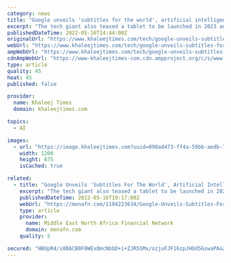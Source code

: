 ```yaml
---
category: news
title: "Google unveils 'subtitles for the world', artificial intelligence tool for real-world searches"
excerpt: "The tech giant also teased a tablet to be launched in 2023 and a smartwatch that will go on sale late this year"
publishedDateTime: 2022-05-16T14:44:00Z
originalUrl: "https://www.khaleejtimes.com/tech/google-unveils-subtitles-for-the-world-artificial-intelligence-tool-for-real-world-searches"
webUrl: "https://www.khaleejtimes.com/tech/google-unveils-subtitles-for-the-world-artificial-intelligence-tool-for-real-world-searches"
ampWebUrl: "https://www.khaleejtimes.com/tech/google-unveils-subtitles-for-the-world-artificial-intelligence-tool-for-real-world-searches?amp=1"
cdnAmpWebUrl: "https://www-khaleejtimes-com.cdn.ampproject.org/c/s/www.khaleejtimes.com/tech/google-unveils-subtitles-for-the-world-artificial-intelligence-tool-for-real-world-searches?amp=1"
type: article
quality: 45
heat: 45
published: false

provider:
  name: Khaleej Times
  domain: khaleejtimes.com

topics:
  - AI

images:
  - url: "https://image.khaleejtimes.com?uuid=090ad473-ff4a-59bb-aedb-73611042f7cb&function=cropresize&type=preview&source=false&q=75&crop_w=0.99999&crop_h=0.84536&x=0&y=0&width=1200&height=675"
    width: 1200
    height: 675
    isCached: true

related:
  - title: "Google Unveils 'Subtitles For The World', Artificial Intelligence Tool For Real-World Searches"
    excerpt: "The tech giant also teased a tablet to be launched in 2023 and a smartwatch that will go on sale late this year By Reuters Published: Mon 16 May"
    publishedDateTime: 2022-05-16T19:17:00Z
    webUrl: "https://menafn.com/1104223634/Google-Unveils-Subtitles-For-The-World-Artificial-Intelligence-Tool-For-Real-World-Searches"
    type: article
    provider:
      name: Middle East North Africa Financial Network
      domain: menafn.com
    quality: 5

secured: "HBUpR4/s8BACB0F0WExQmcNbbD+i+ZJR5SMx/ozjuFJF16zpJHOd5GswaPAoZn6V5ZkoNSYuPGTeWURGsFbhfzF64ijdHAYSOgGe4oGtUiOIdbLfOKTRwnso383lnOInE7rwnN4os7FN/LuptepzQ1KNZpQCJAoYqKgs6g+9far/G78Bk27HkPWbAjVDoDvMgrjuHOUFE9yG4NfANcMn+JCuNabgPTzAhD3XOBQTUGGbBd1jY9kEtXPciTpNZtqzBoYPloOqYg7pWlzENUXVNNIU+zsjOjZRM3A5/XLU97DSkM3MuzVPIS4BIZJwYqqze3EH7rj5x9d24tFER+LnQCLnGT61mLr3RQ+kVeYcw/o=;XfmeSfwGmMQqmjDSLafkbA=="
---
```


